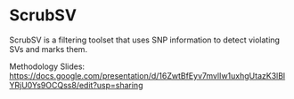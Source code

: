 # ScrubSV
ScrubSV is a filtering toolset that uses SNP information to detect violating SVs and marks them. 


Methodology Slides:
https://docs.google.com/presentation/d/16ZwtBfEyv7mvlIw1uxhgUtazK3lBlYRjU0Ys9OCQss8/edit?usp=sharing
